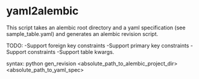 # yaml2alembic

This script takes an alembic root directory and a yaml specification (see sample_table.yaml) and generates an alembic revision script. 


TODO: 
-Support foreign key constraints 
-Support primary key constraints
-Support constraints
-Support table kwargs. 

syntax: 
python gen_revision \<absolute_path_to_alembic_project_dir\> \<absolute_path_to_yaml_spec\>
